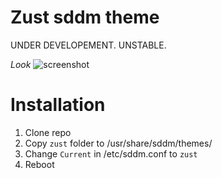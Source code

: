 # Zust sddm theme
UNDER DEVELOPEMENT. UNSTABLE.

*Look*
![screenshot](https://user-images.githubusercontent.com/83695097/198266014-84128cc4-3d8d-4d92-a210-f776d7a1fc24.jpg)

# Installation
1. Clone repo
2. Copy `zust` folder to /usr/share/sddm/themes/
3. Change `Current` in /etc/sddm.conf to `zust`
4. Reboot
